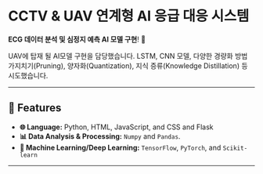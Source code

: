 # CCTV & UAV 연계형 AI 응급 대응 시스템

**ECG 데이터 분석 및 심정지 예측 AI 모델 구현**! 🚀  

UAV에 탑재 될 AI모델 구현을 담당했습니다.
LSTM, CNN 모델, 다양한 경량화 방법 가지치기(Pruning), 양자화(Quantization), 지식 증류(Knowledge Distillation) 등 시도했습니다.

---

## 🌟 Features

- **🌐 Language:** Python, HTML, JavaScript, and CSS and Flask
- **📊 Data Analysis & Processing:** `Numpy` and `Pandas`.
- **🤖 Machine Learning/Deep Learning:** `TensorFlow`, `PyTorch`, and `Scikit-learn`
  
---
